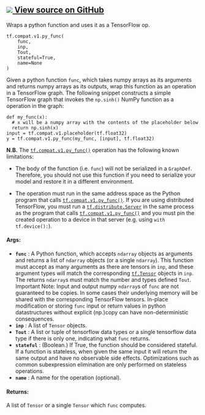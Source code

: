 [ ![](https://tensorflow.google.cn/images/GitHub-Mark-32px.png) View source on
GitHub
](https://github.com/tensorflow/tensorflow/blob/r2.0/tensorflow/python/ops/script_ops.py#L480-L495)  
---  
  
Wraps a python function and uses it as a TensorFlow op.

    
    
    tf.compat.v1.py_func(
        func,
        inp,
        Tout,
        stateful=True,
        name=None
    )
    

Given a python function `func`, which takes numpy arrays as its arguments and
returns numpy arrays as its outputs, wrap this function as an operation in a
TensorFlow graph. The following snippet constructs a simple TensorFlow graph
that invokes the `np.sinh()` NumPy function as a operation in the graph:

    
    
    def my_func(x):
      # x will be a numpy array with the contents of the placeholder below
      return np.sinh(x)
    input = tf.compat.v1.placeholder(tf.float32)
    y = tf.compat.v1.py_func(my_func, [input], tf.float32)
    

**N.B.** The
[`tf.compat.v1.py_func()`](https://tensorflow.google.cn/api_docs/python/tf/compat/v1/py_func)
operation has the following known limitations:

  * The body of the function (i.e. `func`) will not be serialized in a `GraphDef`. Therefore, you should not use this function if you need to serialize your model and restore it in a different environment.

  * The operation must run in the same address space as the Python program that calls [`tf.compat.v1.py_func()`](https://tensorflow.google.cn/api_docs/python/tf/compat/v1/py_func). If you are using distributed TensorFlow, you must run a [`tf.distribute.Server`](https://tensorflow.google.cn/api_docs/python/tf/distribute/Server) in the same process as the program that calls [`tf.compat.v1.py_func()`](https://tensorflow.google.cn/api_docs/python/tf/compat/v1/py_func) and you must pin the created operation to a device in that server (e.g. using `with tf.device():`).

#### Args:

  * **`func`** : A Python function, which accepts `ndarray` objects as arguments and returns a list of `ndarray` objects (or a single `ndarray`). This function must accept as many arguments as there are tensors in `inp`, and these argument types will match the corresponding [`tf.Tensor`](https://tensorflow.google.cn/api_docs/python/tf/Tensor) objects in `inp`. The returns `ndarray`s must match the number and types defined `Tout`. Important Note: Input and output numpy `ndarray`s of `func` are not guaranteed to be copies. In some cases their underlying memory will be shared with the corresponding TensorFlow tensors. In-place modification or storing `func` input or return values in python datastructures without explicit (np.)copy can have non-deterministic consequences.
  * **`inp`** : A list of `Tensor` objects.
  * **`Tout`** : A list or tuple of tensorflow data types or a single tensorflow data type if there is only one, indicating what `func` returns.
  * **`stateful`** : (Boolean.) If True, the function should be considered stateful. If a function is stateless, when given the same input it will return the same output and have no observable side effects. Optimizations such as common subexpression elimination are only performed on stateless operations.
  * **`name`** : A name for the operation (optional).

#### Returns:

A list of `Tensor` or a single `Tensor` which `func` computes.

